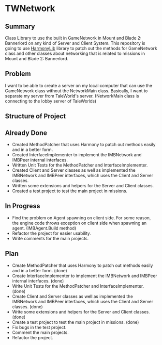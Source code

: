 # TWNetwork
## Summary
Class Library to use the built in GameNetwork in Mount and Blade 2: Bannerlord on any kind of Server and Client System.
This repository is going to use [HarmonyLib](https://harmony.pardeike.net/articles/intro.html) library to patch out
the methods for GameNetwork class and other classes about networking that is related to missions in Mount and Blade 2: Bannerlord.
## Problem
I want to be able to create a server on my local computer that can use the GameNetwork class without the NetworkMain class.
Basically, I want to separate my server from TaleWorld's server. (NetworkMain class is connecting to the lobby server of TaleWorlds)
## Structure of Project

## Already Done
- Created MethodPatcher that uses Harmony to patch out methods easily and in a better form.
- Created InterfaceImplementer to implement the IMBNetwork and IMBPeer internal interfaces.
- Written Unit Tests for the MethodPatcher and InterfaceImplementer.
- Created Client and Server classes as well as implemented the IMBNetwork and IMBPeer interfaces, which uses the Client and Server classes.
- Written some extensions and helpers for the Server and Client classes.
- Created a test project to test the main project in missions.
## In Progress
- Find the problem on Agent spawning on client side. For some reason, the engine code throws exception on client side when spawning an agent. (IMBAgent.Build method)
- Refactor the project for easier usability.
- Write comments for the main projects.
## Plan
- Create MethodPatcher that uses Harmony to patch out methods easily and in a better form. (done)
- Create InterfaceImplementer to implement the IMBNetwork and IMBPeer internal interfaces. (done)
- Write Unit Tests for the MethodPatcher and InterfaceImplementer. (done)
- Create Client and Server classes as well as implemented the IMBNetwork and IMBPeer interfaces, which uses the Client and Server classes. (done)
- Write some extensions and helpers for the Server and Client classes. (done)
- Create a test project to test the main project in missions. (done)
- Fix bugs in the test project.
- Comment the main projects.
- Refactor the project.
